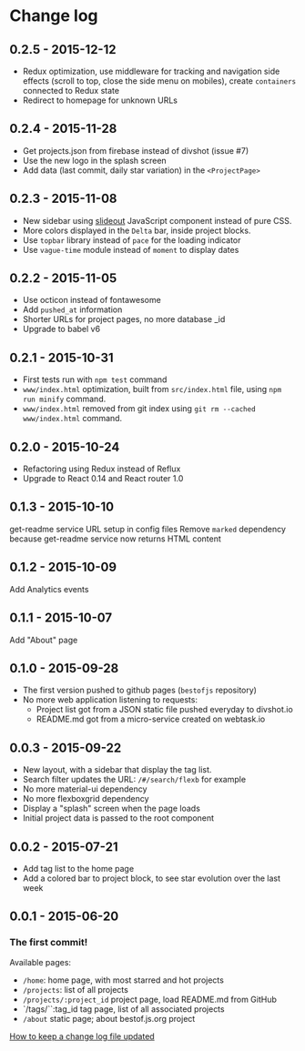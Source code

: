 # Change log

## 0.2.5 - 2015-12-12
* Redux optimization, use middleware for tracking and navigation side effects (scroll to top, close the side menu on mobiles), create `containers` connected to Redux state
* Redirect to homepage for unknown URLs

## 0.2.4 - 2015-11-28
* Get projects.json from firebase instead of divshot (issue #7)
* Use the new logo in the splash screen
* Add data (last commit, daily star variation) in the `<ProjectPage>`

## 0.2.3 - 2015-11-08
* New sidebar using [slideout](https://github.com/Mango/slideout) JavaScript component instead of pure CSS.
* More colors displayed in the `Delta` bar, inside project blocks.
* Use `topbar` library instead of `pace` for the loading indicator
* Use `vague-time` module instead of `moment` to display dates

## 0.2.2 - 2015-11-05
* Use octicon instead of fontawesome
* Add `pushed_at` information
* Shorter URLs for project pages, no more database _id
* Upgrade to babel v6

## 0.2.1 - 2015-10-31
* First tests run with `npm test` command
* `www/index.html` optimization, built from `src/index.html` file, using `npm run minify` command.
* `www/index.html` removed from git index using `git rm --cached www/index.html` command.

## 0.2.0 - 2015-10-24
* Refactoring using Redux instead of Reflux
* Upgrade to React 0.14 and React router 1.0

## 0.1.3 - 2015-10-10
get-readme service URL setup in config files
Remove `marked` dependency because get-readme service now returns HTML content

## 0.1.2 - 2015-10-09
Add Analytics events

## 0.1.1 - 2015-10-07
Add "About" page

## 0.1.0 - 2015-09-28
* The first version pushed to github pages (`bestofjs` repository)
* No more web application listening to requests:
  * Project list got from a JSON static file pushed everyday to divshot.io
  * README.md got from a micro-service created on webtask.io

## 0.0.3 - 2015-09-22
* New layout, with a sidebar that display the tag list.
* Search filter updates the URL: `/#/search/flexb` for example
* No more material-ui dependency
* No more flexboxgrid dependency
* Display a "splash" screen when the page loads
* Initial project data is passed to the root component

## 0.0.2 - 2015-07-21
* Add tag list to the home page
* Add a colored bar to project block, to see star evolution over the last week

## 0.0.1 - 2015-06-20
### The first commit!
Available pages:
* `/home`: home page, with most starred and hot projects
* `/projects`: list of all projects
* `/projects/:project_id` project page, load README.md from GitHub
* `/tags/``:tag_id tag page, list of all associated projects
* `/about` static page; about bestof.js.org project

[How to keep a change log file updated](http://keepachangelog.com/)
